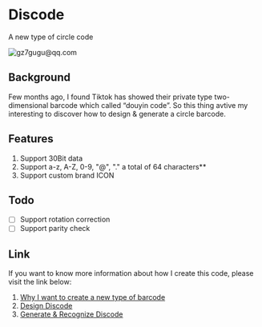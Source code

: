 # Discode
A new type of circle code

![gz7gugu@qq.com](https://s1.ax1x.com/2022/06/29/jmzMS1.jpg)

## Background

Few months ago, I found Tiktok has showed their private type two-dimensional barcode which called “douyin code”.
So this thing avtive my  interesting to discover how to design & generate a circle barcode.

## Features

1. Support 30Bit data
2. Support a-z, A-Z, 0-9, "@", "." a total of 64 characters**
3. Support custom brand ICON

## Todo

- [ ] Support rotation correction
- [ ] Support parity check

## Link

If you want to know more information about how I create this code, please visit the link below:
1. [Why I want to create a new type of barcode](https://7gugu.com/index.php/2022/03/04/discode-%e4%b8%ba%e5%95%a5%e8%a6%81%e8%ae%be%e8%ae%a1%e6%96%b0%e7%9a%84%e4%ba%8c%e7%bb%b4%e7%a0%81%e7%b3%bb%e7%bb%9f/)
2. [Design Discode](https://7gugu.com/index.php/2022/03/21/discode-%e8%ae%be%e8%ae%a1discode/)
3. [Generate & Recognize Discode](https://7gugu.com/index.php/2022/06/04/discode-%e7%94%9f%e6%88%90-%e8%af%86%e5%88%abdiscode/)
